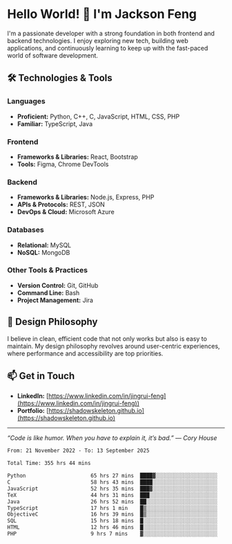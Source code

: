 # Hello World! 👋 I'm Jackson Feng

I'm a passionate developer with a strong foundation in both frontend and backend technologies. I enjoy exploring new tech, building web applications, and continuously learning to keep up with the fast-paced world of software development.

## 🛠 Technologies & Tools

### Languages
- **Proficient:** Python, C++, C, JavaScript, HTML, CSS, PHP
- **Familiar:** TypeScript, Java

### Frontend
- **Frameworks & Libraries:** React, Bootstrap
- **Tools:** Figma, Chrome DevTools

### Backend
- **Frameworks & Libraries:** Node.js, Express, PHP
- **APIs & Protocols:** REST, JSON
- **DevOps & Cloud:** Microsoft Azure

### Databases
- **Relational:** MySQL
- **NoSQL:** MongoDB

### Other Tools & Practices
- **Version Control:** Git, GitHub
- **Command Line:** Bash
- **Project Management:** Jira


## 🎨 Design Philosophy

I believe in clean, efficient code that not only works but also is easy to maintain. My design philosophy revolves around user-centric experiences, where performance and accessibility are top priorities.

## 📫 Get in Touch

- **LinkedIn:** [https://www.linkedin.com/in/jingrui-feng](https://www.linkedin.com/in/jingrui-feng))
- **Portfolio:** [https://shadowskeleton.github.io](https://shadowskeleton.github.io)

---

*“Code is like humor. When you have to explain it, it’s bad.” — Cory House*



<!--START_SECTION:waka-->

```txt
From: 21 November 2022 - To: 13 September 2025

Total Time: 355 hrs 44 mins

Python                     65 hrs 27 mins  ████▓░░░░░░░░░░░░░░░░░░░░   18.40 %
C                          58 hrs 43 mins  ████░░░░░░░░░░░░░░░░░░░░░   16.51 %
JavaScript                 52 hrs 35 mins  ███▓░░░░░░░░░░░░░░░░░░░░░   14.78 %
TeX                        44 hrs 31 mins  ███░░░░░░░░░░░░░░░░░░░░░░   12.51 %
Java                       26 hrs 52 mins  ██░░░░░░░░░░░░░░░░░░░░░░░   07.56 %
TypeScript                 17 hrs 1 min    █▒░░░░░░░░░░░░░░░░░░░░░░░   04.79 %
ObjectiveC                 16 hrs 39 mins  █▒░░░░░░░░░░░░░░░░░░░░░░░   04.68 %
SQL                        15 hrs 18 mins  █░░░░░░░░░░░░░░░░░░░░░░░░   04.30 %
HTML                       12 hrs 46 mins  █░░░░░░░░░░░░░░░░░░░░░░░░   03.59 %
PHP                        9 hrs 7 mins    ▓░░░░░░░░░░░░░░░░░░░░░░░░   02.57 %
```

<!--END_SECTION:waka-->

